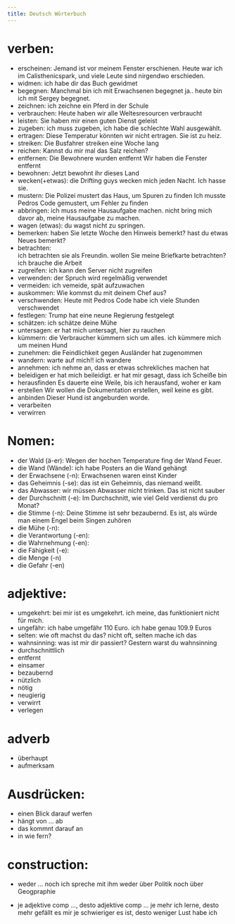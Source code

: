 ```yaml
---
title: Deutsch Wörterbuch
---
```


# verben: 
- erscheinen: 
    Jemand ist vor meinem Fenster erschienen.
    Heute war ich im Calisthenicspark, und viele Leute sind nirgendwo erschieden. 
- widmen: ich habe dir das Buch gewidmet
- begegnen:
    Manchmal bin ich mit Erwachsenen begegnet 
    ja..  heute bin ich mit Sergey begegnet.
- zeichnen: ich zeichne ein Pferd in der Schule 
- verbrauchen: Heute haben wir alle Weltesresourcen verbraucht
- leisten: Sie haben mir einen guten Dienst geleist
- zugeben: ich muss zugeben, ich habe die schlechte Wahl ausgewählt.
- ertragen: Diese Temperatur könnten wir nicht ertragen. Sie ist zu heiz.
- streiken: Die Busfahrer  streiken eine Woche lang
- reichen: Kannst du mir mal das Salz reichen?
- entfernen: 
    Die Bewohnere wurden entfernt
    Wir haben die Fenster entfernt
- bewohnen: Jetzt bewohnt ihr dieses Land
- wecken(+etwas): 
    die Drifting  guys wecken mich jeden Nacht. Ich hasse sie.
- mustern: 
    Die Polizei mustert das Haus, um Spuren zu finden
    Ich musste Pedros Code gemustert, um Fehler zu finden
- abbringen: ich muss meine Hausaufgabe machen. nicht bring mich davor ab, meine Hausaufgabe zu machen.  
- wagen (etwas):
    du wagst nicht zu springen.
- bemerken:
    haben Sie letzte Woche den Hinweis bemerkt? 
    hast du etwas Neues bemerkt? 
- betrachten:  
    ich betrachten sie als Freundin.
    wollen Sie meine Briefkarte betrachten? ich brauche die Arbeit
- zugreifen: ich kann den Server nicht zugreifen
- verwenden: 
    der Spruch wird regelmäßig verwendet 
- vermeiden:
    ich vemeide, spät aufzuwachen 
- auskommen:
    Wie kommst du mit deinem Chef aus?
- verschwenden: 
    Heute mit Pedros Code habe ich viele Stunden verschwendet
- festlegen: 
    Trump hat eine neune Regierung festgelegt
- schätzen: 
    ich schätze deine Mühe 
- untersagen:
    er hat mich untersagt, hier zu rauchen
- kümmern:
    die Verbraucher kümmern sich um alles.
    ich kümmere mich um meinen Hund 
- zunehmen:
    die Feindlichkeit gegen Ausländer hat zugenommen 
- wandern:
    warte auf mich!! ich wandere 
- annehmen:
    ich nehme an, dass er etwas schrekliches machen hat
- beleidigen
    er hat mich beileidigt. er hat mir gesagt, dass ich Scheiße bin
- herausfinden
    Es dauerte eine Weile, bis ich herausfand, woher er kam
- erstellen
    Wir wollen die Dokumentation erstellen, weil keine es gibt.
- anbinden
    Dieser Hund ist angeburden worde.
- verarbeiten
- verwirren

# Nomen: 
- der Wald (ä-er):  Wegen der hochen Temperature fing der Wand Feuer.
- die Wand (Wände): ich habe Posters an die Wand gehängt
- der Erwachsene (-n):  Erwachsenen waren einst Kinder 
- das Geheimnis (-se):  das ist ein Geheimnis, das niemand weißt. 
- das Abwasser: wir müssen Abwasser nicht trinken. Das ist nicht sauber 
- der Durchschnitt (-e): Im Durchschnitt, wie viel Geld verdienst du pro Monat? 
- die Stimme (-n): Deine Stimme ist sehr bezaubernd. Es ist, als würde man einem Engel beim Singen zuhören
- die Mühe (-n): 
- die Verantwortung (-en):
- die Wahrnehmung (-en): 
- die Fähigkeit (-e): 
- die Menge (-n)
- die Gefahr (-en)

# adjektive: 
- umgekehrt: bei mir ist es umgekehrt. ich meine, das funktioniert nicht für mich.
- ungefähr: ich habe umgefähr 110 Euro. ich habe genau 109.9 Euros 
- selten: wie oft machst du das? nicht oft, selten mache ich das
- wahnsinning: was ist mir dir passiert? Gestern warst du wahnsinning
- durchschnittlich
- entfernt
- einsamer 
- bezaubernd
- nützlich
- nötig 
- neugierig
- verwirrt 
- verlegen

# adverb
- überhaupt 
- aufmerksam

# Ausdrücken:  
- einen Blick darauf werfen 
- hängt von ... ab
- das kommnt darauf an 
- in wie fern? 

# construction: 
- weder ... noch
    ich spreche mit ihm weder über Politik noch über Geogpraphie

- je adjektive comp ..., desto adjektive comp ...
    je mehr ich lerne, desto mehr gefällt es mir
    je schwieriger es ist, desto weniger Lust habe ich

